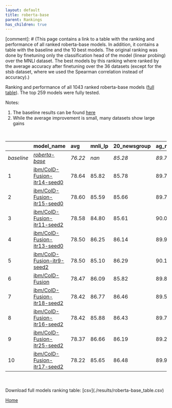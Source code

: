 ```yaml
---
layout: default
title: roberta-base
parent: Rankings
has_children: true
---
```

[comment]: # (This page contains a link to a table with the ranking and performance of all ranked roberta-base models. In addition, it contains a table with the baseline and the 10 best models. The original ranking was done by finetuning only the classification head of the model (linear probing) over the MNLI dataset.  The best models  by this ranking where ranked by the average accuracy after finetuning over the 36 datasets (except for the stsb dataset, where we used the Spearman correlation instead of accuracy).)

Ranking and performance of all 1043 ranked roberta-base models ([full table](./results/roberta-base_table.csv)).  The top 259 models were fully tested.

Notes:
1. The baseline results can be found [here](roberta-base_pretrain_scores_table)
1. While the average improvement is small, many datasets show large gains
<br>


|            | model_name                                                                                                                                                                                                                                                                                                                                                                                                                                                                                                                                                                                                                                                                                   | avg     | mnli_lp   | 20_newsgroup   | ag_news   | amazon_reviews_multi   | anli    | boolq   | cb      | cola    | copa    | dbpedia   | esnli   | financial_phrasebank   | imdb    | isear   | mnli    | mrpc    | multirc   | poem_sentiment   | qnli    | qqp     | rotten_tomatoes   | rte     | sst2    | sst_5bins   | stsb    | trec_coarse   | trec_fine   | tweet_ev_emoji   | tweet_ev_emotion   | tweet_ev_hate   | tweet_ev_irony   | tweet_ev_offensive   | tweet_ev_sentiment   | wic     | wnli    | wsc     | yahoo_answers   |
|:-----------|:---------------------------------------------------------------------------------------------------------------------------------------------------------------------------------------------------------------------------------------------------------------------------------------------------------------------------------------------------------------------------------------------------------------------------------------------------------------------------------------------------------------------------------------------------------------------------------------------------------------------------------------------------------------------------------------------|:--------|:----------|:---------------|:----------|:-----------------------|:--------|:--------|:--------|:--------|:--------|:----------|:--------|:-----------------------|:--------|:--------|:--------|:--------|:----------|:-----------------|:--------|:--------|:------------------|:--------|:--------|:------------|:--------|:--------------|:------------|:-----------------|:-------------------|:----------------|:-----------------|:---------------------|:---------------------|:--------|:--------|:--------|:----------------|
| *baseline* | *[roberta-base](roberta-base_pretrain_scores_table)*                                                                                                                                                                                                                                                                                                                                                                                                                                                                                                                                                                                                                                         | *76.22* | *nan*     | *85.28*        | *89.77*   | *66.58*                | *50.35* | *78.69* | *67.77* | *83.53* | *48.70* | *77.30*   | *90.99* | *85.11*                | *93.90* | *72.47* | *86.98* | *87.87* | *61.22*   | *83.94*          | *92.41* | *90.71* | *88.42*           | *72.40* | *94.12* | *56.68*     | *89.92* | *97.11*       | *87.76*     | *46.30*          | *81.82*            | *52.89*         | *71.56*          | *84.55*              | *71.03*              | *65.48* | *54.79* | *63.27* | *72.40*         |
| 1          | [ibm/ColD-Fusion-itr14-seed0](model_gain_chart?avg=2.42&mnli_lp=nan&20_newsgroup=0.50&ag_news=-0.07&amazon_reviews_multi=-0.28&anli=1.62&boolq=2.74&cb=16.16&cola=-0.31&copa=21.30&dbpedia=0.34&esnli=-0.28&financial_phrasebank=0.09&imdb=-0.28&isear=0.22&mnli=-0.08&mrpc=0.86&multirc=2.62&poem_sentiment=6.44&qnli=-0.04&qqp=0.64&rotten_tomatoes=2.66&rte=12.44&sst2=1.75&sst_5bins=0.83&stsb=1.58&trec_coarse=0.69&trec_fine=3.24&tweet_ev_emoji=0.59&tweet_ev_emotion=0.94&tweet_ev_hate=1.95&tweet_ev_irony=6.24&tweet_ev_offensive=0.91&tweet_ev_sentiment=-1.04&wic=4.27&wnli=-2.68&wsc=0.19&yahoo_answers=0.30&model_name=ibm%2FColD-Fusion-itr14-seed0&base_name=roberta-base)   | 78.64   | 85.82     | 85.78          | 89.70     | 66.30                  | 51.97   | 81.44   | 83.93   | 83.22   | 70.00   | 77.63     | 90.72   | 85.20                  | 93.62   | 72.69   | 86.90   | 88.73   | 63.84     | 90.38            | 92.37   | 91.36   | 91.09             | 84.84   | 95.87   | 57.51       | 91.49   | 97.80         | 91.00       | 46.90            | 82.76              | 54.85           | 77.81            | 85.47                | 69.99                | 69.75   | 52.11   | 63.46   | 72.70           |
| 2          | [ibm/ColD-Fusion-itr15-seed0](model_gain_chart?avg=2.38&mnli_lp=nan&20_newsgroup=0.38&ag_news=-0.04&amazon_reviews_multi=0.50&anli=2.47&boolq=2.96&cb=16.16&cola=-1.27&copa=23.30&dbpedia=0.94&esnli=0.06&financial_phrasebank=1.89&imdb=0.07&isear=0.08&mnli=0.24&mrpc=-0.12&multirc=2.05&poem_sentiment=5.48&qnli=0.29&qqp=0.07&rotten_tomatoes=2.66&rte=11.35&sst2=2.10&sst_5bins=2.46&stsb=1.49&trec_coarse=0.09&trec_fine=2.44&tweet_ev_emoji=-0.09&tweet_ev_emotion=0.30&tweet_ev_hate=2.06&tweet_ev_irony=4.59&tweet_ev_offensive=0.45&tweet_ev_sentiment=-0.59&wic=4.58&wnli=-4.08&wsc=0.19&yahoo_answers=0.13&model_name=ibm%2FColD-Fusion-itr15-seed0&base_name=roberta-base)      | 78.60   | 85.59     | 85.66          | 89.73     | 67.08                  | 52.81   | 81.65   | 83.93   | 82.26   | 72.00   | 78.23     | 91.05   | 87.00                  | 93.97   | 72.56   | 87.23   | 87.75   | 63.26     | 89.42            | 92.70   | 90.78   | 91.09             | 83.75   | 96.22   | 59.14       | 91.41   | 97.20         | 90.20       | 46.21            | 82.13              | 54.95           | 76.15            | 85.00                | 70.44                | 70.06   | 50.70   | 63.46   | 72.53           |
| 3          | [ibm/ColD-Fusion-itr11-seed2](model_gain_chart?avg=2.36&mnli_lp=nan&20_newsgroup=0.33&ag_news=0.30&amazon_reviews_multi=0.14&anli=3.15&boolq=2.96&cb=16.16&cola=-0.79&copa=17.30&dbpedia=0.44&esnli=-0.53&financial_phrasebank=2.09&imdb=-0.03&isear=0.74&mnli=0.34&mrpc=1.35&multirc=1.84&poem_sentiment=8.37&qnli=0.31&qqp=0.25&rotten_tomatoes=3.60&rte=11.35&sst2=0.84&sst_5bins=1.97&stsb=1.42&trec_coarse=-0.31&trec_fine=2.04&tweet_ev_emoji=0.23&tweet_ev_emotion=1.01&tweet_ev_hate=1.79&tweet_ev_irony=6.50&tweet_ev_offensive=0.80&tweet_ev_sentiment=-0.43&wic=2.86&wnli=-4.08&wsc=0.19&yahoo_answers=0.40&model_name=ibm%2FColD-Fusion-itr11-seed2&base_name=roberta-base)      | 78.58   | 84.80     | 85.61          | 90.07     | 66.72                  | 53.50   | 81.65   | 83.93   | 82.74   | 66.00   | 77.73     | 90.46   | 87.20                  | 93.87   | 73.21   | 87.32   | 89.22   | 63.06     | 92.31            | 92.71   | 90.96   | 92.03             | 83.75   | 94.95   | 58.64       | 91.34   | 96.80         | 89.80       | 46.54            | 82.83              | 54.68           | 78.06            | 85.35                | 70.60                | 68.34   | 50.70   | 63.46   | 72.80           |
| 4          | [ibm/ColD-Fusion-itr13-seed0](model_gain_chart?avg=2.28&mnli_lp=nan&20_newsgroup=0.86&ag_news=0.16&amazon_reviews_multi=0.20&anli=1.97&boolq=2.44&cb=17.95&cola=-0.79&copa=19.30&dbpedia=0.61&esnli=-0.21&financial_phrasebank=2.49&imdb=-0.05&isear=-0.44&mnli=0.34&mrpc=1.59&multirc=2.27&poem_sentiment=4.52&qnli=0.22&qqp=0.51&rotten_tomatoes=2.01&rte=12.44&sst2=0.95&sst_5bins=2.55&stsb=1.52&trec_coarse=-0.71&trec_fine=2.84&tweet_ev_emoji=-0.13&tweet_ev_emotion=0.44&tweet_ev_hate=1.92&tweet_ev_irony=3.57&tweet_ev_offensive=-1.65&tweet_ev_sentiment=-0.26&wic=3.64&wnli=-1.27&wsc=0.19&yahoo_answers=0.06&model_name=ibm%2FColD-Fusion-itr13-seed0&base_name=roberta-base)   | 78.50   | 86.25     | 86.14          | 89.93     | 66.78                  | 52.31   | 81.13   | 85.71   | 82.74   | 68.00   | 77.90     | 90.79   | 87.60                  | 93.85   | 72.03   | 87.32   | 89.46   | 63.49     | 88.46            | 92.62   | 91.22   | 90.43             | 84.84   | 95.07   | 59.23       | 91.44   | 96.40         | 90.60       | 46.18            | 82.27              | 54.81           | 75.13            | 82.91                | 70.77                | 69.12   | 53.52   | 63.46   | 72.47           |
| 5          | [ibm/ColD-Fusion-itr9-seed2](model_gain_chart?avg=2.27&mnli_lp=nan&20_newsgroup=1.00&ag_news=0.33&amazon_reviews_multi=-0.10&anli=2.31&boolq=2.22&cb=14.38&cola=-0.31&copa=20.30&dbpedia=1.04&esnli=-0.00&financial_phrasebank=1.49&imdb=0.08&isear=0.87&mnli=-0.02&mrpc=1.10&multirc=2.71&poem_sentiment=4.52&qnli=0.60&qqp=0.31&rotten_tomatoes=2.48&rte=10.99&sst2=0.38&sst_5bins=-0.30&stsb=1.39&trec_coarse=0.29&trec_fine=2.64&tweet_ev_emoji=0.18&tweet_ev_emotion=1.15&tweet_ev_hate=1.42&tweet_ev_irony=5.61&tweet_ev_offensive=0.91&tweet_ev_sentiment=0.88&wic=3.33&wnli=-2.68&wsc=0.19&yahoo_answers=0.06&model_name=ibm%2FColD-Fusion-itr9-seed2&base_name=roberta-base)        | 78.50   | 85.10     | 86.29          | 90.10     | 66.48                  | 52.66   | 80.92   | 82.14   | 83.22   | 69.00   | 78.33     | 90.99   | 86.60                  | 93.98   | 73.34   | 86.96   | 88.97   | 63.92     | 88.46            | 93.01   | 91.03   | 90.90             | 83.39   | 94.50   | 56.38       | 91.31   | 97.40         | 90.40       | 46.48            | 82.97              | 54.31           | 77.17            | 85.47                | 71.91                | 68.81   | 52.11   | 63.46   | 72.47           |
| 6          | [ibm/ColD-Fusion](model_gain_chart?avg=2.25&mnli_lp=nan&20_newsgroup=0.54&ag_news=0.03&amazon_reviews_multi=-0.32&anli=1.59&boolq=2.68&cb=19.73&cola=-0.22&copa=23.30&dbpedia=1.34&esnli=0.15&financial_phrasebank=2.99&imdb=-0.04&isear=1.06&mnli=0.31&mrpc=-0.86&multirc=2.50&poem_sentiment=1.63&qnli=-0.00&qqp=0.40&rotten_tomatoes=3.41&rte=12.80&sst2=1.30&sst_5bins=-0.30&stsb=1.38&trec_coarse=-0.11&trec_fine=2.64&tweet_ev_emoji=0.00&tweet_ev_emotion=1.22&tweet_ev_hate=1.55&tweet_ev_irony=6.37&tweet_ev_offensive=1.38&tweet_ev_sentiment=-0.60&wic=3.17&wnli=-6.90&wsc=-2.69&yahoo_answers=-0.53&model_name=ibm%2FColD-Fusion&base_name=roberta-base)                         | 78.47   | 86.09     | 85.82          | 89.80     | 66.26                  | 51.94   | 81.38   | 87.50   | 83.32   | 72.00   | 78.63     | 91.14   | 88.10                  | 93.86   | 73.53   | 87.30   | 87.01   | 63.72     | 85.58            | 92.40   | 91.11   | 91.84             | 85.20   | 95.41   | 56.38       | 91.30   | 97.00         | 90.40       | 46.31            | 83.04              | 54.44           | 77.93            | 85.93                | 70.43                | 68.65   | 47.89   | 60.58   | 71.87           |
| 7          | [ibm/ColD-Fusion-itr18-seed2](model_gain_chart?avg=2.20&mnli_lp=nan&20_newsgroup=1.18&ag_news=-0.27&amazon_reviews_multi=-0.02&anli=1.53&boolq=3.14&cb=14.38&cola=-0.50&copa=24.30&dbpedia=0.14&esnli=-0.15&financial_phrasebank=3.09&imdb=-0.03&isear=-0.70&mnli=0.59&mrpc=0.37&multirc=2.79&poem_sentiment=-1.25&qnli=-0.00&qqp=0.12&rotten_tomatoes=3.13&rte=13.16&sst2=0.95&sst_5bins=0.79&stsb=1.29&trec_coarse=-0.51&trec_fine=4.04&tweet_ev_emoji=0.07&tweet_ev_emotion=0.09&tweet_ev_hate=0.20&tweet_ev_irony=5.10&tweet_ev_offensive=0.80&tweet_ev_sentiment=-0.41&wic=4.11&wnli=-2.68&wsc=0.19&yahoo_answers=0.13&model_name=ibm%2FColD-Fusion-itr18-seed2&base_name=roberta-base) | 78.42   | 86.77     | 86.46          | 89.50     | 66.56                  | 51.88   | 81.83   | 82.14   | 83.03   | 73.00   | 77.43     | 90.84   | 88.20                  | 93.87   | 71.77   | 87.57   | 88.24   | 64.01     | 82.69            | 92.40   | 90.84   | 91.56             | 85.56   | 95.07   | 57.47       | 91.21   | 96.60         | 91.80       | 46.37            | 81.91              | 53.10           | 76.66            | 85.35                | 70.62                | 69.59   | 52.11   | 63.46   | 72.53           |
| 8          | [ibm/ColD-Fusion-itr16-seed2](model_gain_chart?avg=2.19&mnli_lp=nan&20_newsgroup=1.15&ag_news=-0.07&amazon_reviews_multi=-0.04&anli=2.40&boolq=2.44&cb=17.95&cola=0.65&copa=17.30&dbpedia=1.07&esnli=0.28&financial_phrasebank=0.79&imdb=-0.10&isear=0.48&mnli=0.43&mrpc=1.10&multirc=3.28&poem_sentiment=0.67&qnli=0.36&qqp=0.11&rotten_tomatoes=2.76&rte=11.71&sst2=0.61&sst_5bins=0.47&stsb=1.62&trec_coarse=0.09&trec_fine=2.64&tweet_ev_emoji=0.55&tweet_ev_emotion=0.30&tweet_ev_hate=2.96&tweet_ev_irony=4.33&tweet_ev_offensive=1.73&tweet_ev_sentiment=-1.53&wic=2.70&wnli=-2.68&wsc=0.19&yahoo_answers=0.30&model_name=ibm%2FColD-Fusion-itr16-seed2&base_name=roberta-base)       | 78.42   | 85.88     | 86.43          | 89.70     | 66.54                  | 52.75   | 81.13   | 85.71   | 84.18   | 66.00   | 78.37     | 91.28   | 85.90                  | 93.80   | 72.95   | 87.41   | 88.97   | 64.50     | 84.62            | 92.77   | 90.82   | 91.18             | 84.12   | 94.72   | 57.15       | 91.53   | 97.20         | 90.40       | 46.86            | 82.13              | 55.86           | 75.89            | 86.28                | 69.50                | 68.18   | 52.11   | 63.46   | 72.70           |
| 9          | [ibm/ColD-Fusion-itr25-seed2](model_gain_chart?avg=2.15&mnli_lp=nan&20_newsgroup=0.91&ag_news=-0.57&amazon_reviews_multi=0.24&anli=1.90&boolq=2.87&cb=16.16&cola=-0.02&copa=19.30&dbpedia=0.67&esnli=0.11&financial_phrasebank=1.09&imdb=-0.17&isear=-0.89&mnli=0.39&mrpc=0.12&multirc=2.65&poem_sentiment=4.52&qnli=0.38&qqp=0.85&rotten_tomatoes=3.60&rte=11.35&sst2=1.30&sst_5bins=1.06&stsb=1.44&trec_coarse=0.09&trec_fine=3.44&tweet_ev_emoji=-1.06&tweet_ev_emotion=0.94&tweet_ev_hate=2.76&tweet_ev_irony=6.24&tweet_ev_offensive=1.38&tweet_ev_sentiment=-0.26&wic=-0.43&wnli=-4.08&wsc=-0.77&yahoo_answers=-0.20&model_name=ibm%2FColD-Fusion-itr25-seed2&base_name=roberta-base)  | 78.37   | 86.66     | 86.19          | 89.20     | 66.82                  | 52.25   | 81.56   | 83.93   | 83.51   | 68.00   | 77.97     | 91.10   | 86.20                  | 93.73   | 71.58   | 87.37   | 87.99   | 63.86     | 88.46            | 92.79   | 91.57   | 92.03             | 83.75   | 95.41   | 57.74       | 91.36   | 97.20         | 91.20       | 45.25            | 82.76              | 55.66           | 77.81            | 85.93                | 70.77                | 65.05   | 50.70   | 62.50   | 72.20           |
| 10         | [ibm/ColD-Fusion-itr17-seed2](model_gain_chart?avg=2.00&mnli_lp=nan&20_newsgroup=1.20&ag_news=0.13&amazon_reviews_multi=0.18&anli=2.78&boolq=3.20&cb=17.95&cola=-0.31&copa=12.30&dbpedia=0.81&esnli=0.08&financial_phrasebank=-0.01&imdb=-0.06&isear=0.41&mnli=0.32&mrpc=1.35&multirc=0.83&poem_sentiment=2.60&qnli=-0.11&qqp=0.34&rotten_tomatoes=2.57&rte=11.35&sst2=1.41&sst_5bins=1.92&stsb=1.40&trec_coarse=0.09&trec_fine=2.84&tweet_ev_emoji=-0.76&tweet_ev_emotion=0.94&tweet_ev_hate=1.85&tweet_ev_irony=5.73&tweet_ev_offensive=1.38&tweet_ev_sentiment=0.35&wic=3.96&wnli=-6.90&wsc=0.19&yahoo_answers=-0.30&model_name=ibm%2FColD-Fusion-itr17-seed2&base_name=roberta-base)     | 78.22   | 85.65     | 86.48          | 89.90     | 66.76                  | 53.12   | 81.90   | 85.71   | 83.22   | 61.00   | 78.10     | 91.07   | 85.10                  | 93.84   | 72.88   | 87.31   | 89.22   | 62.05     | 86.54            | 92.29   | 91.05   | 90.99             | 83.75   | 95.53   | 58.60       | 91.31   | 97.20         | 90.60       | 45.54            | 82.76              | 54.75           | 77.30            | 85.93                | 71.38                | 69.44   | 47.89   | 63.46   | 72.10           |


<br>
<br>
Download full models ranking table: [csv](./results/roberta-base_table.csv)

[Home](Home)